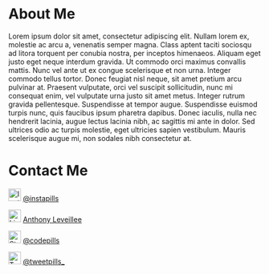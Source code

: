 # About Me

Lorem ipsum dolor sit amet, consectetur adipiscing elit. Nullam lorem ex, molestie ac arcu a, venenatis semper magna. Class aptent taciti sociosqu ad litora torquent per conubia nostra, per inceptos himenaeos. Aliquam eget justo eget neque interdum gravida. Ut commodo orci maximus convallis mattis. Nunc vel ante ut ex congue scelerisque et non urna. Integer commodo tellus tortor. Donec feugiat nisl neque, sit amet pretium arcu pulvinar at. Praesent vulputate, orci vel suscipit sollicitudin, nunc mi consequat enim, vel vulputate urna justo sit amet metus. Integer rutrum gravida pellentesque. Suspendisse at tempor augue. Suspendisse euismod turpis nunc, quis faucibus ipsum pharetra dapibus. Donec iaculis, nulla nec hendrerit lacinia, augue lectus lacinia nibh, ac sagittis mi ante in dolor. Sed ultrices odio ac turpis molestie, eget ultricies sapien vestibulum. Mauris scelerisque augue mi, non sodales nibh consectetur at.

# Contact Me

<img alt="Instagram" src="https://5a5a57ff32a328601212-ee0df397c56b146e91fe14be42fa361d.ssl.cf1.rackcdn.com/icon/instagram_logos_app_icon/YyepHGHDvkl1wFkUHw8Y/Instagram-v051916_200.png" height="25"/> [@instapills](https://www.instagram.com/instapills/)

<img alt="LinkedIn" src="https://static.licdn.com/scds/common/u/images/logos/linkedin/logo_in_nav_44x36.png" height="25"/> [Anthony Leveillee](https://www.linkedin.com/in/anthony-leveillee-aa49b737)

<img alt="Stack Overflow" src="https://cdn.sstatic.net/Sites/stackoverflow/company/img/logos/so/so-icon.png?v=c78bd457575a" height="25"/> [@codepills](http://stackoverflow.com/users/5915725/codepills)

<img alt="Twitter" src="https://g.twimg.com/about/feature-corporate/image/twitterbird_RGB.png" height="25"/> [@tweetpills_](https://twitter.com/tweetpills_)

